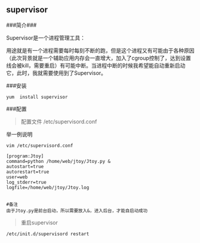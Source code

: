 ## supervisor

###简介###

Supervisor是一个进程管理工具：

用途就是有一个进程需要每时每刻不断的跑，但是这个进程又有可能由于各种原因（此次背景就是一个辅助应用内存会一直增大，加入了cgroup控制了，达到设置线会被kill，需要重启）有可能中断。当进程中断的时候我希望能自动重新启动它，此时，我就需要使用到了Supervisor。


###安装

	yum  install supervisor

###配置

>配置文件 /etc/supervisord.conf


举一例说明

	vim /etc/supervisord.conf

	[program:Jtoy]
	command=python /home/web/jtoy/Jtoy.py &
	autostart=true
	autorestart=true
	user=web
	log_stderr=true
	logfile=/home/web/jtoy/Jtoy.log

	
	#备注
	由于Jtoy.py是前台启动，所以需要放入&，进入后台，才能自启动成功

>重启supervisor

	/etc/init.d/supervisord restart

	

	